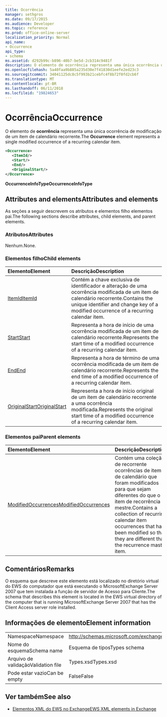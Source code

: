 ```yaml
---
title: Ocorrência
manager: sethgros
ms.date: 09/17/2015
ms.audience: Developer
ms.topic: reference
ms.prod: office-online-server
localization_priority: Normal
api_name:
- Occurrence
api_type:
- schema
ms.assetid: d292b99c-b896-40b7-be5d-2cb314c9481f
description: O elemento de ocorrência representa uma única ocorrência de modificação de um item de calendário recorrente.
ms.openlocfilehash: 5a40faa9b885a235d30e7f41830d1eefe2ed23c3
ms.sourcegitcommit: 34041125dc8c5f993b21cebfc4f8b72f0fd2cb6f
ms.translationtype: MT
ms.contentlocale: pt-BR
ms.lasthandoff: 06/11/2018
ms.locfileid: "19824653"
---
```

# <a name="occurrence"></a><span data-ttu-id="3acb0-103">Ocorrência</span><span class="sxs-lookup"><span data-stu-id="3acb0-103">Occurrence</span></span>

<span data-ttu-id="3acb0-104">O elemento de **ocorrência** representa uma única ocorrência de modificação de um item de calendário recorrente.</span><span class="sxs-lookup"><span data-stu-id="3acb0-104">The **Occurrence** element represents a single modified occurrence of a recurring calendar item.</span></span> 
  
```xml
<Occurrence>
   <ItemId/>
   <Start/>
   <End/>
   <OriginalStart/>
</Occurrence>
```

<span data-ttu-id="3acb0-105">**OccurrenceInfoType**</span><span class="sxs-lookup"><span data-stu-id="3acb0-105">**OccurrenceInfoType**</span></span>

## <a name="attributes-and-elements"></a><span data-ttu-id="3acb0-106">Attributes and elements</span><span class="sxs-lookup"><span data-stu-id="3acb0-106">Attributes and elements</span></span>

<span data-ttu-id="3acb0-107">As seções a seguir descrevem os atributos e elementos filho elementos pai.</span><span class="sxs-lookup"><span data-stu-id="3acb0-107">The following sections describe attributes, child elements, and parent elements.</span></span>
  
### <a name="attributes"></a><span data-ttu-id="3acb0-108">Atributos</span><span class="sxs-lookup"><span data-stu-id="3acb0-108">Attributes</span></span>

<span data-ttu-id="3acb0-109">Nenhum.</span><span class="sxs-lookup"><span data-stu-id="3acb0-109">None.</span></span>
  
### <a name="child-elements"></a><span data-ttu-id="3acb0-110">Elementos filho</span><span class="sxs-lookup"><span data-stu-id="3acb0-110">Child elements</span></span>

|<span data-ttu-id="3acb0-111">**Elemento**</span><span class="sxs-lookup"><span data-stu-id="3acb0-111">**Element**</span></span>|<span data-ttu-id="3acb0-112">**Descrição**</span><span class="sxs-lookup"><span data-stu-id="3acb0-112">**Description**</span></span>|
|:-----|:-----|
|[<span data-ttu-id="3acb0-113">ItemId</span><span class="sxs-lookup"><span data-stu-id="3acb0-113">ItemId</span></span>](itemid.md) <br/> |<span data-ttu-id="3acb0-114">Contém a chave exclusiva de identificador e alteração de uma ocorrência modificada de um item de calendário recorrente.</span><span class="sxs-lookup"><span data-stu-id="3acb0-114">Contains the unique identifier and change key of a modified occurrence of a recurring calendar item.</span></span>  <br/> |
|[<span data-ttu-id="3acb0-115">Start</span><span class="sxs-lookup"><span data-stu-id="3acb0-115">Start</span></span>](start.md) <br/> |<span data-ttu-id="3acb0-116">Representa a hora de início de uma ocorrência modificada de um item de calendário recorrente.</span><span class="sxs-lookup"><span data-stu-id="3acb0-116">Represents the start time of a modified occurrence of a recurring calendar item.</span></span>  <br/> |
|[<span data-ttu-id="3acb0-117">End</span><span class="sxs-lookup"><span data-stu-id="3acb0-117">End </span></span>](end-ex15websvcsotherref.md) <br/> |<span data-ttu-id="3acb0-118">Representa a hora de término de uma ocorrência modificada de um item de calendário recorrente.</span><span class="sxs-lookup"><span data-stu-id="3acb0-118">Represents the end time of a modified occurrence of a recurring calendar item.</span></span>  <br/> |
|[<span data-ttu-id="3acb0-119">OriginalStart</span><span class="sxs-lookup"><span data-stu-id="3acb0-119">OriginalStart</span></span>](originalstart.md) <br/> |<span data-ttu-id="3acb0-120">Representa a hora de início original de um item de calendário recorrente a uma ocorrência modificada.</span><span class="sxs-lookup"><span data-stu-id="3acb0-120">Represents the original start time of a modified occurrence of a recurring calendar item.</span></span>  <br/> |
   
### <a name="parent-elements"></a><span data-ttu-id="3acb0-121">Elementos pai</span><span class="sxs-lookup"><span data-stu-id="3acb0-121">Parent elements</span></span>

|<span data-ttu-id="3acb0-122">**Elemento**</span><span class="sxs-lookup"><span data-stu-id="3acb0-122">**Element**</span></span>|<span data-ttu-id="3acb0-123">**Descrição**</span><span class="sxs-lookup"><span data-stu-id="3acb0-123">**Description**</span></span>|
|:-----|:-----|
|[<span data-ttu-id="3acb0-124">ModifiedOccurrences</span><span class="sxs-lookup"><span data-stu-id="3acb0-124">ModifiedOccurrences</span></span>](modifiedoccurrences.md) <br/> |<span data-ttu-id="3acb0-125">Contém uma coleção de recorrente ocorrências de item de calendário que foram modificados para que sejam diferentes do que o item de recorrência mestre.</span><span class="sxs-lookup"><span data-stu-id="3acb0-125">Contains a collection of recurring calendar item occurrences that have been modified so that they are different than the recurrence master item.</span></span>  <br/> |
   
## <a name="remarks"></a><span data-ttu-id="3acb0-126">Comentários</span><span class="sxs-lookup"><span data-stu-id="3acb0-126">Remarks</span></span>

<span data-ttu-id="3acb0-127">O esquema que descreve este elemento está localizado no diretório virtual do EWS do computador que está executando o MicrosoftExchange Server 2007 que tem instalada a função de servidor de Acesso para Cliente.</span><span class="sxs-lookup"><span data-stu-id="3acb0-127">The schema that describes this element is located in the EWS virtual directory of the computer that is running MicrosoftExchange Server 2007 that has the Client Access server role installed.</span></span>
  
## <a name="element-information"></a><span data-ttu-id="3acb0-128">Informações de elemento</span><span class="sxs-lookup"><span data-stu-id="3acb0-128">Element information</span></span>

|||
|:-----|:-----|
|<span data-ttu-id="3acb0-129">Namespace</span><span class="sxs-lookup"><span data-stu-id="3acb0-129">Namespace</span></span>  <br/> |http://schemas.microsoft.com/exchange/services/2006/types  <br/> |
|<span data-ttu-id="3acb0-130">Nome do esquema</span><span class="sxs-lookup"><span data-stu-id="3acb0-130">Schema name</span></span>  <br/> |<span data-ttu-id="3acb0-131">Esquema de tipos</span><span class="sxs-lookup"><span data-stu-id="3acb0-131">Types schema</span></span>  <br/> |
|<span data-ttu-id="3acb0-132">Arquivo de validação</span><span class="sxs-lookup"><span data-stu-id="3acb0-132">Validation file</span></span>  <br/> |<span data-ttu-id="3acb0-133">Types.xsd</span><span class="sxs-lookup"><span data-stu-id="3acb0-133">Types.xsd</span></span>  <br/> |
|<span data-ttu-id="3acb0-134">Pode estar vazio</span><span class="sxs-lookup"><span data-stu-id="3acb0-134">Can be empty</span></span>  <br/> |<span data-ttu-id="3acb0-135">False</span><span class="sxs-lookup"><span data-stu-id="3acb0-135">False</span></span>  <br/> |
   
## <a name="see-also"></a><span data-ttu-id="3acb0-136">Ver também</span><span class="sxs-lookup"><span data-stu-id="3acb0-136">See also</span></span>

- [<span data-ttu-id="3acb0-137">Elementos XML do EWS no Exchange</span><span class="sxs-lookup"><span data-stu-id="3acb0-137">EWS XML elements in Exchange</span></span>](ews-xml-elements-in-exchange.md)

